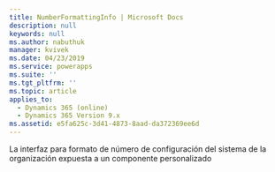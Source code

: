 ```yaml
---
title: NumberFormattingInfo | Microsoft Docs
description: null
keywords: null
ms.author: nabuthuk
manager: kvivek
ms.date: 04/23/2019
ms.service: powerapps
ms.suite: ''
ms.tgt_pltfrm: ''
ms.topic: article
applies_to:
  - Dynamics 365 (online)
  - Dynamics 365 Version 9.x
ms.assetid: e5fa625c-3d41-4873-8aad-da372369ee6d
---
```

La interfaz para formato de número de configuración del sistema de la organización expuesta a un componente personalizado
